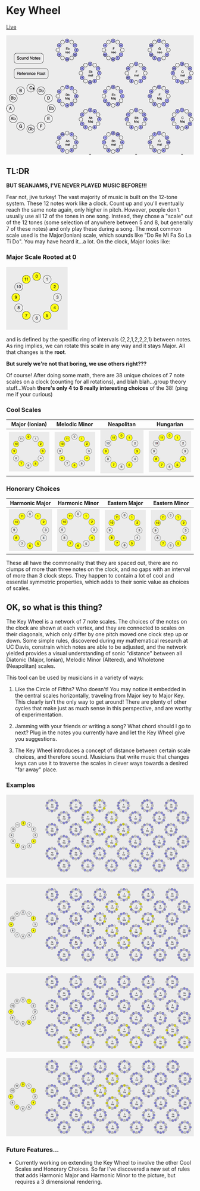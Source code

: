 # Key Wheel

[Live](http://www.seanoreilly.co/keywheel)

![Demo](./assets/keywheeldemo.gif)

## TL:DR

**BUT SEANJAMS, I'VE NEVER PLAYED MUSIC BEFORE!!!**

Fear not, jive turkey! The vast majority of music is built on the 12-tone system. These 12 notes work like a clock. Count up and you'll eventually reach the same note again, only higher in pitch. However, people don't usually use all 12 of the tones in one song. Instead, they chose a "scale" out of the 12 tones (some selection of anywhere between 5 and 8, but generally 7 of these notes) and only play these during a song. The most common scale used is the Major(Ionian) scale, which sounds like "Do Re Mi Fa So La Ti Do". You may have heard it...a lot. On the clock, Major looks like:

### Major Scale Rooted at 0

![CMajor](./assets/Cmajor.png)


and is defined by the specific ring of intervals (2,2,1,2,2,2,1) between notes. As ring implies, we can rotate this scale in any way and it stays Major. All that changes is the **root**.

**But surely we're not that boring, we use others right???**

Of course! After doing some math, there are 38 unique choices of 7 note scales on a clock (counting for all rotations), and blah blah...group theory stuff...Woah **there's only 4 to 8 really interesting choices** of the 38! (ping me if your curious)

### Cool Scales

| Major (Ionian)  | Melodic Minor | Neapolitan  |  Hungarian  |
|:---:|:---:|:---:|:---:|
| ![alt text](./assets/major.png) |![alt text](./assets/altered.png) | ![alt text](./assets/neapolitan.png) | ![alt text](./assets/hungarian.png)  |

### Honorary Choices

| Harmonic Major | Harmonic Minor | Eastern Major | Eastern Minor |
|:---:|:---:|:---:|:---:|
| ![alt text](./assets/harmajor.png)    | ![alt text](./assets/harminor.png) |   ![alt text](./assets/easternMaj.png)     | ![alt text](./assets/easternMin.png)  |

These all have the commonality that they are spaced out, there are no clumps of more than three notes on the clock, and no gaps with an interval of more than 3 clock steps. They happen to contain a lot of cool and essential symmetric properties, which adds to their sonic value as choices of scales.

## OK, so what is this thing?

The Key Wheel is a network of 7 note scales. The choices of the notes on the clock are shown at each vertex, and they are connected to scales on their diagonals, which only differ by one pitch moved one clock step up or down. Some simple rules, discovered during my mathematical research at UC Davis, constrain which notes are able to be adjusted, and the network yielded provides a visual understanding of sonic "distance" between all Diatonic (Major, Ionian), Melodic Minor (Altered), and Wholetone (Neapolitan) scales.

This tool can be used by musicians in a variety of ways:

1. Like the Circle of Fifths? Who doesn't! You may notice it embedded in the central scales horizontally, traveling from Major key to Major Key. This clearly isn't the only way to get around! There are plenty of other cycles that make just as much sense in this perspective, and are worthy of experimentation.

2. Jamming with your friends or writing a song? What chord should I go to next? Plug in the notes you currently have and let the Key Wheel give you suggestions.

3. The Key Wheel introduces a concept of distance between certain scale choices, and therefore sound. Musicians that write music that changes keys can use it to traverse the scales in clever ways towards a desired "far away" place.

### Examples

![Ex1](./assets/example1.png)

![Ex2](./assets/example2.png)

![Ex3](./assets/example3.png)

![Ex4](./assets/example4.png)

### Future Features...

- Currently working on extending the Key Wheel to involve the other Cool Scales and Honorary Choices. So far I've discovered a new set of rules that adds Harmonic Major and Harmonic Minor to the picture, but requires a 3 dimensional rendering.
